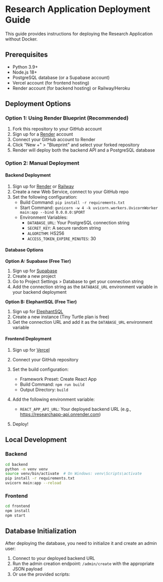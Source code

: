 # Research Application Deployment Guide

This guide provides instructions for deploying the Research Application without Docker.

## Prerequisites

- Python 3.9+
- Node.js 18+
- PostgreSQL database (or a Supabase account)
- Vercel account (for frontend hosting)
- Render account (for backend hosting) or Railway/Heroku

## Deployment Options

### Option 1: Using Render Blueprint (Recommended)

1. Fork this repository to your GitHub account
2. Sign up for a [Render](https://render.com/) account
3. Connect your GitHub account to Render
4. Click "New +" > "Blueprint" and select your forked repository
5. Render will deploy both the backend API and a PostgreSQL database

### Option 2: Manual Deployment

#### Backend Deployment

1. Sign up for [Render](https://render.com/) or [Railway](https://railway.app/)
2. Create a new Web Service, connect to your GitHub repo
3. Set the following configuration:
   - Build Command: `pip install -r requirements.txt`
   - Start Command: `gunicorn -w 4 -k uvicorn.workers.UvicornWorker main:app --bind 0.0.0.0:$PORT`
   - Environment Variables:
     - `DATABASE_URL`: Your PostgreSQL connection string
     - `SECRET_KEY`: A secure random string
     - `ALGORITHM`: HS256
     - `ACCESS_TOKEN_EXPIRE_MINUTES`: 30

#### Database Options

**Option A: Supabase (Free Tier)**
1. Sign up for [Supabase](https://supabase.com/)
2. Create a new project
3. Go to Project Settings > Database to get your connection string
4. Add the connection string as the `DATABASE_URL` environment variable in your backend deployment

**Option B: ElephantSQL (Free Tier)**
1. Sign up for [ElephantSQL](https://www.elephantsql.com/)
2. Create a new instance (Tiny Turtle plan is free)
3. Get the connection URL and add it as the `DATABASE_URL` environment variable

#### Frontend Deployment

1. Sign up for [Vercel](https://vercel.com/)
2. Connect your GitHub repository
3. Set the build configuration:
   - Framework Preset: Create React App
   - Build Command: `npm run build`
   - Output Directory: `build`
4. Add the following environment variable:
   - `REACT_APP_API_URL`: Your deployed backend URL (e.g., https://researchapp-api.onrender.com)

5. Deploy!

## Local Development

### Backend
```bash
cd backend
python -m venv venv
source venv/bin/activate  # On Windows: venv\Scripts\activate
pip install -r requirements.txt
uvicorn main:app --reload
```

### Frontend
```bash
cd frontend
npm install
npm start
```

## Database Initialization

After deploying the database, you need to initialize it and create an admin user:

1. Connect to your deployed backend URL
2. Run the admin creation endpoint: `/admin/create` with the appropriate JSON payload
3. Or use the provided scripts: 